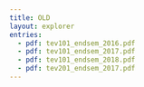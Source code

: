 ```yaml
---
title: OLD
layout: explorer
entries:
  - pdf: tev101_endsem_2016.pdf
  - pdf: tev101_endsem_2017.pdf
  - pdf: tev101_endsem_2018.pdf
  - pdf: tev201_endsem_2017.pdf
---
```


